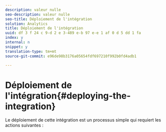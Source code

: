 ```yaml
---
description: valeur nulle
seo-description: valeur nulle
seo-title: Déploiement de l'intégration
solution: Analytics
title: Déploiement de l'intégration
uuid: df 3 f 24 c 9-d 2 e 3-489 e-b 97 e-e 1 af 0 d 5 dd 1 fa
index: y
internal: n
snippet: y
translation-type: tm+mt
source-git-commit: e96de98b3176a05654fdf697210f992b0fd4adb1

---
```



# Déploiement de l'intégration{#deploying-the-integration}

Le déploiement de cette intégration est un processus simple qui requiert les actions suivantes :
